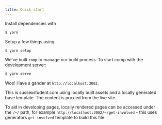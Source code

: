 ```yaml
---
title: Quick start
---
```


Install dependencies with
```bash
$ yarn
```

Setup a few things using
```bash
$ yarn setup
```

We've built `comp` to manage our build process. To start comp with the development server:

```bash
$ yarn serve
```

Woo! Have a gander at `http://localhost:3002`.

This is sussexstudent.com using locally built assets and a locally generated base template. The content is proxied from the live site.

To aid in developing pages, locally rendered pages can be accessed under the `/~/` path, for example `http://localhost:3002/~/get-involved` - this uses generators `get-involved` template to build this file.



